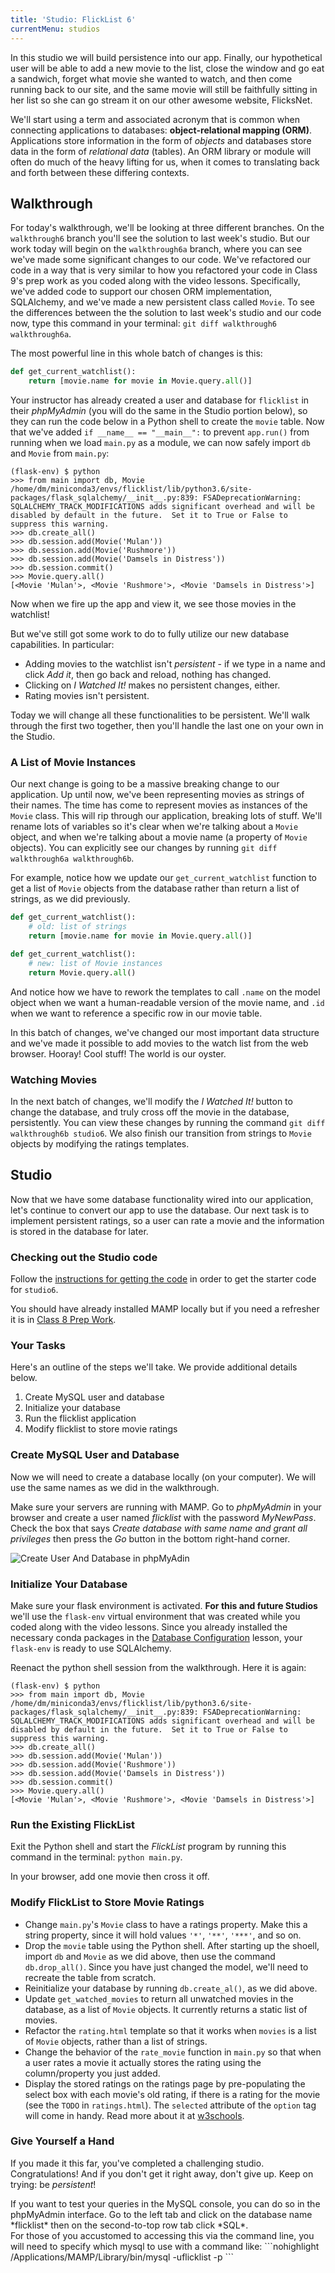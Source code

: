 ```yaml
---
title: 'Studio: FlickList 6'
currentMenu: studios
---
```


In this studio we will build persistence into our app. Finally, our hypothetical user will be able to add a new movie to the list, close the window and go eat a sandwich, forget what movie she wanted to watch, and then come running back to our site, and the same movie will still be faithfully sitting in her list so she can go stream it on our other awesome website, FlicksNet.

We'll start using a term and associated acronym that is common when connecting applications to databases: **object-relational mapping (ORM)**. Applications store information in the form of *objects* and databases store data in the form of *relational data* (tables). An ORM library or module will often do much of the heavy lifting for us, when it comes to translating back and forth between these differing contexts.

## Walkthrough

For today's walkthrough, we'll be looking at three different branches. On the `walkthrough6` branch you'll see the solution to last week's studio. But our work today will begin on the `walkthrough6a` branch, where you can see we've made some significant changes to our code. We've refactored our code in a way that is very similar to how you refactored your code in Class 9's prep work as you coded along with the video lessons. Specifically, we've added code to support our chosen ORM implementation, SQLAlchemy, and we've made a new persistent class called `Movie`. To see the differences between the the solution to last week's studio and our code now, type this command in your terminal: `git diff walkthrough6 walkthrough6a`.

The most powerful line in this whole batch of changes is this:

```python
def get_current_watchlist():
    return [movie.name for movie in Movie.query.all()]
```

Your instructor has already created a user and database for `flicklist` in their *phpMyAdmin* (you will do the same in the Studio portion below), so they can run the code below in a Python shell to create the `movie` table. Now that we've added `if __name__ == "__main__":` to prevent `app.run()` from running when we load `main.py` as a module, we can now safely import `db` and `Movie` from `main.py`:

```nohighlight
(flask-env) $ python
>>> from main import db, Movie
/home/dm/miniconda3/envs/flicklist/lib/python3.6/site-packages/flask_sqlalchemy/__init__.py:839: FSADeprecationWarning: SQLALCHEMY_TRACK_MODIFICATIONS adds significant overhead and will be disabled by default in the future.  Set it to True or False to suppress this warning.
>>> db.create_all()
>>> db.session.add(Movie('Mulan'))
>>> db.session.add(Movie('Rushmore'))
>>> db.session.add(Movie('Damsels in Distress'))
>>> db.session.commit()
>>> Movie.query.all()
[<Movie 'Mulan'>, <Movie 'Rushmore'>, <Movie 'Damsels in Distress'>]
```

Now when we fire up the app and view it, we see those movies in the watchlist!

But we've still got some work to do to fully utilize our new database capabilities. In particular:

- Adding movies to the watchlist isn't *persistent* - if we type in a name and click *Add it*, then go back and reload, nothing has changed.
- Clicking on *I Watched It!* makes no persistent changes, either.
- Rating movies isn't persistent.

Today we will change all these functionalities to be persistent. We'll walk through the first two together, then you'll handle the last one on your own in the Studio.

### A List of Movie Instances

Our next change is going to be a massive breaking change to our application. Up until now, we've been representing movies as strings of their names. The time has come to represent movies as instances of the `Movie` class. This will rip through our application, breaking lots of stuff. We'll rename lots of variables so it's clear when we're talking about a `Movie` object, and when we're talking about a movie name (a property of `Movie` objects). You can explicitly see our changes by running `git diff walkthrough6a walkthrough6b`.

For example, notice how we update our `get_current_watchlist` function to get a list of `Movie` objects from the database rather than return a list of strings, as we did previously.

```python
def get_current_watchlist():
    # old: list of strings
    return [movie.name for movie in Movie.query.all()]

def get_current_watchlist():
    # new: list of Movie instances
    return Movie.query.all()
```

And notice how we have to rework the templates to call `.name` on the model object when we want a human-readable version of the movie name, and `.id` when we want to reference a specific row in our movie table.

In this batch of changes, we've changed our most important data structure and we've made it possible to add movies to the watch list from the web browser. Hooray! Cool stuff! The world is our oyster.

### Watching Movies

In the next batch of changes, we'll modify the *I Watched It!* button to change the database, and truly cross off the movie in the database, persistently. You can view these changes by running the command `git diff walkthrough6b studio6`. We also finish our transition from strings to `Movie` objects by modifying the ratings templates.

## Studio

Now that we have some database functionality wired into our application, let's continue to convert our app to use the database. Our next task is to implement persistent ratings, so a user can rate a movie and the information is stored in the database for later.

### Checking out the Studio code

Follow the [instructions for getting the code][get-the-code] in order to get the starter code for `studio6`.

You should have already installed MAMP locally but if you need a refresher it is in [Class 8 Prep Work](/class-prep/8).

### Your Tasks

Here's an outline of the steps we'll take. We provide additional details below.

1. Create MySQL user and database
2. Initialize your database
3. Run the flicklist application
4. Modify flicklist to store movie ratings

### Create MySQL User and Database

Now we will need to create a database locally (on your computer). We will use the same names as we did in the walkthrough.

Make sure your servers are running with MAMP. Go to *phpMyAdmin* in your browser and create a user named *flicklist* with the password *MyNewPass*. Check the box that says *Create database with same name and grant all privileges* then press the *Go* button in the bottom right-hand corner.

![Create User And Database in phpMyAdin](phpMyAdminCreateUserAndDatabase.png)

### Initialize Your Database

Make sure your flask environment is activated. **For this and future Studios** we'll use the `flask-env` virtual environment that was created while you coded along with the video lessons. Since you already installed the necessary conda packages in the [Database Configuration](../../../videos/get-it-done/db-configuration) lesson, your `flask-env` is ready to use SQLAlchemy.

Reenact the python shell session from the walkthrough. Here it is again:

```nohighlight
(flask-env) $ python
>>> from main import db, Movie
/home/dm/miniconda3/envs/flicklist/lib/python3.6/site-packages/flask_sqlalchemy/__init__.py:839: FSADeprecationWarning: SQLALCHEMY_TRACK_MODIFICATIONS adds significant overhead and will be disabled by default in the future.  Set it to True or False to suppress this warning.
>>> db.create_all()
>>> db.session.add(Movie('Mulan'))
>>> db.session.add(Movie('Rushmore'))
>>> db.session.add(Movie('Damsels in Distress'))
>>> db.session.commit()
>>> Movie.query.all()
[<Movie 'Mulan'>, <Movie 'Rushmore'>, <Movie 'Damsels in Distress'>]
```

### Run the Existing FlickList

Exit the Python shell and start the *FlickList* program by running this command in the terminal:
`python main.py`.

In your browser, add one movie then cross it off.

### Modify FlickList to Store Movie Ratings

- Change `main.py`'s `Movie` class to have a ratings property. Make this a string property, since it will hold values `'*'`, `'**'`, `'***'`, and so on.
- Drop the `movie` table using the Python shell. After starting up the shoell, import `db` and `Movie` as we did above, then use the command `db.drop_all()`. Since you have just changed the model, we'll need to recreate the table from scratch.
- Reinitialize your database by running `db.create_al()`, as we did above.
- Update `get_watched_movies` to return all unwatched movies in the database, as a list of `Movie` objects. It currently returns a static list of movies.
- Refactor the `rating.html` template so that it works when `movies` is a list of `Movie` objects, rather than a list of strings.
- Change the behavior of the `rate_movie` function in `main.py` so that when a user rates a movie it actually stores the rating using the column/property you just added.
- Display the stored ratings on the ratings page by pre-populating the select box with each movie's old rating, if there is a rating for the movie (see the `TODO` in `ratings.html`). The `selected` attribute of the `option` tag will come in handy. Read more about it at [w3schools](https://www.w3schools.com/tags/att_option_selected.asp).

### Give Yourself a Hand

If you made it this far, you've completed a challenging studio. Congratulations!  And if you don't get it right away, don't give up. Keep on trying: be *persistent*!


<aside class="aside-note" markdown="1">
If you want to test your queries in the MySQL console, you can do so in the phpMyAdmin interface. Go to the left tab and click on the database name *flicklist* then on the second-to-top row tab click *SQL*.
<br/>
For those of you accustomed to accessing this via the command line, you will need to specify which mysql to use with a command like:
```nohighlight
/Applications/MAMP/Library/bin/mysql -uflicklist -p
```
</aside>

[get-the-code]: ../getting-the-code/
